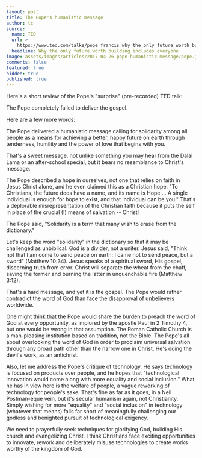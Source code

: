 ```yaml
---
layout: post
title: The Pope's humanistic message
author: tc
source:
  name: TED
  url: >-
    https://www.ted.com/talks/pope_francis_why_the_only_future_worth_building_includes_everyone?language=en
  headline: Why the only future worth building includes everyone
image: assets/images/articles/2017-04-26-pope-humanistic-message/pope.jpg
comments: false
featured: true
hidden: true
published: true
---
```

Here's a short review of the Pope's "surprise" (pre-recorded) TED talk:

The Pope completely failed to deliver the gospel.

Here are a few more words:

The Pope delivered a humanistic message calling for solidarity among all people as a means for achieving a better, happy future on earth through tenderness, humility and the power of love that begins with you.

That's a sweet message, not unlike something you may hear from the Dalai Lama or an after-school special, but it bears no resemblance to Christ's message.

The Pope described a hope in ourselves, not one that relies on faith in Jesus Christ alone, and he even claimed this as a Christian hope. "To Christians, the future does have a name, and its name is Hope ... A single individual is enough for hope to exist, and that individual can be you." That's a deplorable misrepresentation of the Christian faith because it puts the self in place of the crucial (!) means of salvation -- Christ!

The Pope said, "Solidarity is a term that many wish to erase from the dictionary."

Let's keep the word "solidarity" in the dictionary so that it may be challenged as unbiblical. God is a divider, not a uniter. Jesus said, "Think not that I am come to send peace on earth: I came not to send peace, but a sword" (Matthew 10:34). Jesus speaks of a spiritual sword, His gospel, discerning truth from error. Christ will separate the wheat from the chaff, saving the former and burning the latter in unquenchable fire (Matthew 3:12).

That's a hard message, and yet it is the gospel. The Pope would rather contradict the word of God than face the disapproval of unbelievers worldwide.

One might think that the Pope would share the burden to preach the word of God at every opportunity, as implored by the apostle Paul in 2 Timothy 4, but one would be wrong in that assumption. The Roman Catholic Church is a man-pleasing institution based on tradition, not the Bible. The Pope's all about overlooking the word of God in order to proclaim universal salvation through any broad path other than the narrow one in Christ. He's doing the devil's work, as an antichrist.

Also, let me address the Pope's critique of technology. He says technology is focused on products over people, and he hopes that "technological innovation would come along with more equality and social inclusion." What he has in view here is the welfare of people, a vague reworking of technology for people's sake. That's fine as far as it goes, in a Neil Postman-eque vein, but it's secular humanism again, not Christianity. Simply wishing for more "equality" and "social inclusion" in technology (whatever that means) falls far short of meaningfully challenging our godless and benighted pursuit of technological exigency.

We need to prayerfully seek techniques for glorifying God, building His church and evangelizing Christ. I think Christians face exciting opportunities to innovate, rework and deliberately misuse technologies to create works worthy of the kingdom of God.
